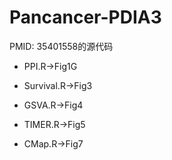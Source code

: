 # Pancancer-PDIA3
PMID: 35401558的源代码

* PPI.R→Fig1G

* Survival.R→Fig3

* GSVA.R→Fig4

* TIMER.R→Fig5

* CMap.R→Fig7
